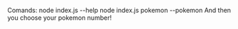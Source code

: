 Comands:
node index.js --help
node index.js pokemon --pokemon
And then you choose your pokemon number!